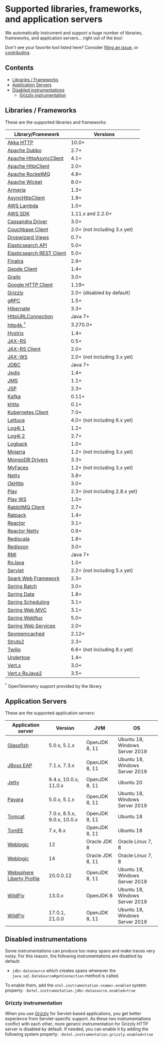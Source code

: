 
# Supported libraries, frameworks, and application servers

We automatically instrument and support a huge number of libraries, frameworks,
and application servers... right out of the box!

Don't see your favorite tool listed here?  Consider [filing an issue](https://github.com/open-telemetry/opentelemetry-java-instrumentation/issues),
or [contributing](../CONTRIBUTING.md).

## Contents

  * [Libraries / Frameworks](#libraries---frameworks)
  * [Application Servers](#application-servers)
  * [Disabled instrumentations](#disabled-instrumentations)
    + [Grizzly instrumentation](#grizzly-instrumentation)

## Libraries / Frameworks

These are the supported libraries and frameworks:

| Library/Framework                                                                                                                     | Versions                       |
|---------------------------------------------------------------------------------------------------------------------------------------|--------------------------------|
| [Akka HTTP](https://doc.akka.io/docs/akka-http/current/index.html)                                                                    | 10.0+                          |
| [Apache Dubbo](https://github.com/apache/dubbo/)                                                                                      | 2.7+                           |
| [Apache HttpAsyncClient](https://hc.apache.org/index.html)                                                                            | 4.1+                           |
| [Apache HttpClient](https://hc.apache.org/index.html)                                                                                 | 2.0+                           |
| [Apache RocketMQ](https://rocketmq.apache.org/)                                                                                       | 4.8+                           |
| [Apache Wicket](https://wicket.apache.org/)                                                                                           | 8.0+                           |
| [Armeria](https://armeria.dev)                                                                                                        | 1.3+                           |
| [AsyncHttpClient](https://github.com/AsyncHttpClient/async-http-client)                                                               | 1.9+                           |
| [AWS Lambda](https://docs.aws.amazon.com/lambda/latest/dg/java-handler.html)                                                          | 1.0+                           |
| [AWS SDK](https://aws.amazon.com/sdk-for-java/)                                                                                       | 1.11.x and 2.2.0+              |
| [Cassandra Driver](https://github.com/datastax/java-driver)                                                                           | 3.0+                           |
| [Couchbase Client](https://github.com/couchbase/couchbase-java-client)                                                                | 2.0+ (not including 3.x yet)   |
| [Dropwizard Views](https://www.dropwizard.io/en/latest/manual/views.html)                                                             | 0.7+                           |
| [Elasticsearch API](https://www.elastic.co/guide/en/elasticsearch/client/java-api/current/index.html)                                 | 5.0+                           |
| [Elasticsearch REST Client](https://www.elastic.co/guide/en/elasticsearch/client/java-rest/current/index.html)                        | 5.0+                           |
| [Finatra](https://github.com/twitter/finatra)                                                                                         | 2.9+                           |
| [Geode Client](https://geode.apache.org/)                                                                                             | 1.4+                           |
| [Grails](https://grails.org/)                                                                                                         | 3.0+                           |
| [Google HTTP Client](https://github.com/googleapis/google-http-java-client)                                                           | 1.19+                          |
| [Grizzly](https://javaee.github.io/grizzly/httpserverframework.html)                                                                  | 2.0+ (disabled by default)     |
| [gRPC](https://github.com/grpc/grpc-java)                                                                                             | 1.5+                           |
| [Hibernate](https://github.com/hibernate/hibernate-orm)                                                                               | 3.3+                           |
| [HttpURLConnection](https://docs.oracle.com/en/java/javase/11/docs/api/java.base/java/net/HttpURLConnection.html)                     | Java 7+                        |
| [http4k <sup>&dagger;</sup>](https://www.http4k.org/guide/modules/opentelemetry/)                                                     | 3.270.0+                       |
| [Hystrix](https://github.com/Netflix/Hystrix)                                                                                         | 1.4+                           |
| [JAX-RS](https://javaee.github.io/javaee-spec/javadocs/javax/ws/rs/package-summary.html)                                              | 0.5+                           |
| [JAX-RS Client](https://javaee.github.io/javaee-spec/javadocs/javax/ws/rs/client/package-summary.html)                                | 2.0+                           |
| [JAX-WS](https://jakarta.ee/specifications/xml-web-services/2.3/apidocs/javax/xml/ws/package-summary.html)                            | 2.0+ (not including 3.x yet)   |
| [JDBC](https://docs.oracle.com/en/java/javase/11/docs/api/java.sql/java/sql/package-summary.html)                                     | Java 7+                        |
| [Jedis](https://github.com/xetorthio/jedis)                                                                                           | 1.4+                           |
| [JMS](https://javaee.github.io/javaee-spec/javadocs/javax/jms/package-summary.html)                                                   | 1.1+                           |
| [JSP](https://javaee.github.io/javaee-spec/javadocs/javax/servlet/jsp/package-summary.html)                                           | 2.3+                           |
| [Kafka](https://kafka.apache.org/20/javadoc/overview-summary.html)                                                                    | 0.11+                          |
| [khttp](https://khttp.readthedocs.io)                                                                                                 | 0.1+                           |
| [Kubernetes Client](https://github.com/kubernetes-client/java)                                                                        | 7.0+                           |
| [Lettuce](https://github.com/lettuce-io/lettuce-core)                                                                                 | 4.0+ (not including 6.x yet)   |
| [Log4j 1](https://logging.apache.org/log4j/1.2/)                                                                                      | 1.2+                           |
| [Log4j 2](https://logging.apache.org/log4j/2.x/)                                                                                      | 2.7+                           |
| [Logback](http://logback.qos.ch/)                                                                                                     | 1.0+                           |
| [Mojarra](https://projects.eclipse.org/projects/ee4j.mojarra)                                                                         | 1.2+ (not including 3.x yet)   |
| [MongoDB Drivers](https://mongodb.github.io/mongo-java-driver/)                                                                       | 3.3+                           |
| [MyFaces](https://myfaces.apache.org/)                                                                                                | 1.2+ (not including 3.x yet)   |
| [Netty](https://github.com/netty/netty)                                                                                               | 3.8+                           |
| [OkHttp](https://github.com/square/okhttp/)                                                                                           | 3.0+                           |
| [Play](https://github.com/playframework/playframework)                                                                                | 2.3+ (not including 2.8.x yet) |
| [Play WS](https://github.com/playframework/play-ws)                                                                                   | 1.0+                           |
| [RabbitMQ Client](https://github.com/rabbitmq/rabbitmq-java-client)                                                                   | 2.7+                           |
| [Ratpack](https://github.com/ratpack/ratpack)                                                                                         | 1.4+                           |
| [Reactor](https://github.com/reactor/reactor-core)                                                                                    | 3.1+                           |
| [Reactor Netty](https://github.com/reactor/reactor-netty)                                                                             | 0.9+                           |
| [Rediscala](https://github.com/etaty/rediscala)                                                                                       | 1.8+                           |
| [Redisson](https://github.com/redisson/redisson)                                                                                      | 3.0+                           |
| [RMI](https://docs.oracle.com/en/java/javase/11/docs/api/java.rmi/java/rmi/package-summary.html)                                      | Java 7+                        |
| [RxJava](https://github.com/ReactiveX/RxJava)                                                                                         | 1.0+                           |
| [Servlet](https://javaee.github.io/javaee-spec/javadocs/javax/servlet/package-summary.html)                                           | 2.2+ (not including 5.x yet)   |
| [Spark Web Framework](https://github.com/perwendel/spark)                                                                             | 2.3+                           |
| [Spring Batch](https://spring.io/projects/spring-batch)                                                                               | 3.0+                           |
| [Spring Data](https://spring.io/projects/spring-data)                                                                                 | 1.8+                           |
| [Spring Scheduling](https://docs.spring.io/spring/docs/current/javadoc-api/org/springframework/scheduling/package-summary.html)       | 3.1+                           |
| [Spring Web MVC](https://docs.spring.io/spring/docs/current/javadoc-api/org/springframework/web/servlet/mvc/package-summary.html)     | 3.1+                           |
| [Spring Webflux](https://docs.spring.io/spring/docs/current/javadoc-api/org/springframework/web/reactive/package-summary.html)        | 5.0+                           |
| [Spring Web Services](https://spring.io/projects/spring-ws)                                                                           | 2.0+                           |
| [Spymemcached](https://github.com/couchbase/spymemcached)                                                                             | 2.12+                          |
| [Struts2](https://github.com/apache/struts)                                                                                           | 2.3+                           |
| [Twilio](https://github.com/twilio/twilio-java)                                                                                       | 6.6+ (not including 8.x yet)   |
| [Undertow](https://undertow.io/)                                                                                                      | 1.4+                           |
| [Vert.x](https://vertx.io)                                                                                                            | 3.0+                           |
| [Vert.x RxJava2](https://vertx.io/docs/vertx-rx/java2/)                                                                               | 3.5+                           |

<sup>&dagger;</sup> OpenTelemetry support provided by the library

## Application Servers

These are the supported application servers:

| Application server                                                                        | Version                     | JVM              | OS                             |
| ----------------------------------------------------------------------------------------- | --------------------------- | ---------------- | ------------------------------ |
| [Glassfish](https://javaee.github.io/glassfish/)                                          | 5.0.x, 5.1.x                | OpenJDK 8, 11    | Ubuntu 18, Windows Server 2019 |
| [JBoss EAP](https://www.redhat.com/en/technologies/jboss-middleware/application-platform) | 7.1.x, 7.3.x                | OpenJDK 8, 11    | Ubuntu 18, Windows Server 2019 |
| [Jetty](https://www.eclipse.org/jetty/)                                                   | 9.4.x, 10.0.x, 11.0.x       | OpenJDK 8, 11    | Ubuntu 20                      |
| [Payara](https://www.payara.fish/)                                                        | 5.0.x, 5.1.x                | OpenJDK 8, 11    | Ubuntu 18, Windows Server 2019 |
| [Tomcat](http://tomcat.apache.org/)                                                       | 7.0.x, 8.5.x, 9.0.x, 10.0.x | OpenJDK 8, 11    | Ubuntu 18                      |
| [TomEE](https://tomee.apache.org/)                                                        | 7.x, 8.x                    | OpenJDK 8, 11    | Ubuntu 18                      |
| [Weblogic](https://www.oracle.com/java/weblogic/)                                         | 12                          | Oracle JDK 8     | Oracle Linux 7, 8              |
| [Weblogic](https://www.oracle.com/java/weblogic/)                                         | 14                          | Oracle JDK 8, 11 | Oracle Linux 7, 8              |
| [Websphere Liberty Profile](https://www.ibm.com/cloud/websphere-liberty)                  | 20.0.0.12                   | OpenJDK 8, 11    | Ubuntu 18, Windows Server 2019 |
| [WildFly](https://www.wildfly.org/)                                                       | 13.0.x                      | OpenJDK 8        | Ubuntu 18, Windows Server 2019 |
| [WildFly](https://www.wildfly.org/)                                                       | 17.0.1, 21.0.0              | OpenJDK 8, 11    | Ubuntu 18, Windows Server 2019 |

## Disabled instrumentations

Some instrumentations can produce too many spans and make traces very noisy.
For this reason, the following instrumentations are disabled by default:

- `jdbc-datasource` which creates spans whenever the `java.sql.DataSource#getConnection` method is called.

To enable them, add the `otel.instrumentation.<name>.enabled` system property:
`-Dotel.instrumentation.jdbc-datasource.enabled=true`

### Grizzly instrumentation

When you use
[Grizzly](https://javaee.github.io/grizzly/httpserverframework.html) for
Servlet-based applications, you get better experience from Servlet-specific
support. As these two instrumentations conflict with each other, more generic
instrumentation for Grizzly HTTP server is disabled by default. If needed,
you can enable it by adding the following system property:
`-Dotel.instrumentation.grizzly.enabled=true`
